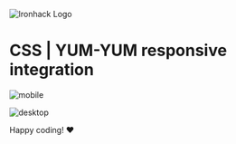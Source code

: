 ![Ironhack Logo](https://i.imgur.com/1QgrNNw.png)

# CSS | YUM-YUM responsive integration

![mobile](https://s3-us-west-2.amazonaws.com/s.cdpn.io/67030/19_Yum-Yum_home_mobile.jpg)

![desktop](https://s3-us-west-2.amazonaws.com/s.cdpn.io/67030/05_Yum-Yum_home.jpg?v2)

Happy coding! ❤️
